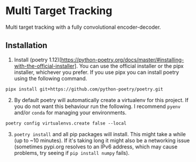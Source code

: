 # Multi Target Tracking
Multi target tracking with a fully convolutional encoder-decoder.

## Installation

1. Install (poetry 1.12)[https://python-poetry.org/docs/master/#installing-with-the-official-installer]. You can use the official installer or the pipx installer, whichever you prefer. If you use pipx you can install poetry using the following command.

`pipx install git+https://github.com/python-poetry/poetry.git`

2. By default poetry will automatically create a virtualenv for this project. If you do not want this behaviour run the following. I recommend `pyenv` and/or `conda` for managing your environments.

`poetry config virtualenvs.create false --local`

3. `poetry install` and all pip packages will install. This might take a while (up to ~10 minutes). If it's taking long it might also be a networking issue (sometimes pypi.org resolves to an IPv6 address, which may cause problems, try seeing if `pip install numpy` fails).
